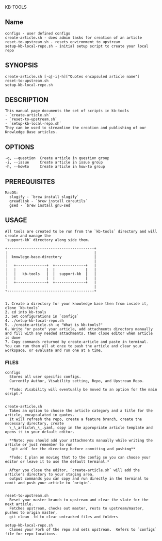 KB-TOOLS

## Name
    configs - user defined configs
    create-article.sh - does admin tasks for creation of an article
    reset-to-upstream.sh - resets environment to upstream
    setup-kb-local-repo.sh - initial setup script to create your local repo

## SYNOPSIS

    create-article.sh [-q|-i|-h]["Quotes encapsuled article name"]
    reset-to-upstream.sh
    setup-kb-local-repo.sh

## DESCRIPTION
    This manual page documents the set of scripts in kb-tools 
    - `create-article.sh`
    - `reset-to-upstream.sh`
    - `setup-kb-local-repo.sh`
    They can be used to streamline the creation and publishing of our Knowledge Base articles. 


## OPTIONS
    -q, --question  Create article in question group
    -i, --issue     Create article in issue group
    -h, --howto     Create article in how-to group

## PREREQUISITES
    MacOS:
      slugify - `brew install slugify`
      greadlink - `brew install coreutils`
      gsed - `brew install gnu-sed`


## USAGE
    All tools are created to be run from the `kb-tools` directory and will create and manage the 
    `support-kb` directory along side them.  

    +----------------------------------------+
    |                                        |
    |  knowlege-base-directory               |
    |                                        |
    |   +--------------+  +--------------+   |
    |   |              |  |              |   |
    |   |   kb-tools   |  |  support-kb  |   |
    |   |              |  |              |   |
    |   +--------------+  +--------------+   |
    |                                        |
    +----------------------------------------+
    
    
    1. Create a directory for your knowledge base then from inside it, clone `kb-tools`
    2. cd into kb-tools
    3. Set configurations in `configs`
    4. ./setup-kb-local-repo.sh
    5. ./create-article.sh -q "What is kb-tools?"
    6. Write "or paste" your article, add attachments directory manually and fill with any needed attachments, then close editor when article is done
    7. Copy commands returned by create-article and paste in terminal.  You can run them all at once to push the article and clear your workspace, or evaluate and run one at a time.


### FILES
    configs  
      Stores all user specific configs.  
      Currently Author, Visability setting, Repo, and Upstream Repo.  
    
      *Todo: Visability will eventually be moved to an option for the main script.*
    
    
    create-article.sh  
      Takes an option to choose the article category and a title for the article, encapsulated in quotes.  
      It will refresh the repo, create a feature branch, create the necessary directory, create 
      \_\_article\_\_.yaml, copy in the appropriate article template and opens it in your default editor.
      
      **Note: you should add your attachments manually while writing the article or just remember to run
      `git add` for the directory before commiting and pushing**  
    
      *Todo: I plan on moving that to the config so you can choose your editor or leave it to use the default terminal.*  
    
      After you close the editor, `create-article.sh` will add the article's directory to your staging area,
      output commands you can copy and run directly in the terminal to comit and push your article to `origin`.  
    
    
    reset-to-upstream.sh  
      Reset your master branch to upstream and clear the slate for the next article.  
      Fetches upstream, checks out master, rests to upstream/master, pushes to origin master,
      git clean -fd to clear untracked files and folders
    
    setup-kb-local-repo.sh  
      Clones your Fork of the repo and sets upstream.  Refers to `configs` file for repo locations.
    
    
    
    
